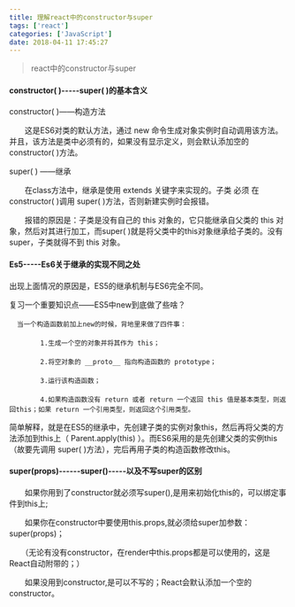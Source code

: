 ```yaml
---
title: 理解react中的constructor与super
tags: ['react']
categories: ['JavaScript']
date: 2018-04-11 17:45:27
---
```


> react中的constructor与super

<!-- more -->

#### constructor( )-----super( )的基本含义

constructor( )——构造方法

　　这是ES6对类的默认方法，通过 new 命令生成对象实例时自动调用该方法。并且，该方法是类中必须有的，如果没有显示定义，则会默认添加空的constructor( )方法。

super( ) ——继承

　　在class方法中，继承是使用 extends 关键字来实现的。子类 必须 在 constructor( )调用 super( )方法，否则新建实例时会报错。

　　报错的原因是：子类是没有自己的 this 对象的，它只能继承自父类的 this 对象，然后对其进行加工，而super( )就是将父类中的this对象继承给子类的。没有 super，子类就得不到 this 对象。

#### Es5-----Es6关于继承的实现不同之处

出现上面情况的原因是，ES5的继承机制与ES6完全不同。

复习一个重要知识点——ES5中new到底做了些啥？


　`当一个构造函数前加上new的时候，背地里来做了四件事：`

　　　　`1.生成一个空的对象并将其作为 this；`

　　　　`2.将空对象的 __proto__ 指向构造函数的 prototype；`

　　　　`3.运行该构造函数；`

　　　　`4.如果构造函数没有 return 或者 return 一个返回 this 值是基本类型，则返回this；如果 return 一个引用类型，则返回这个引用类型。`

简单解释，就是在ES5的继承中，先创建子类的实例对象this，然后再将父类的方法添加到this上（ Parent.apply(this) ）。而ES6采用的是先创建父类的实例this（故要先调用 super( )方法），完后再用子类的构造函数修改this。



#### super(props)------super()-----以及不写super的区别

　　如果你用到了constructor就必须写super(),是用来初始化this的，可以绑定事件到this上;

　　如果你在constructor中要使用this.props,就必须给super加参数：super(props)；

　　（无论有没有constructor，在render中this.props都是可以使用的，这是React自动附带的；）

　　如果没用到constructor,是可以不写的；React会默认添加一个空的constructor。

